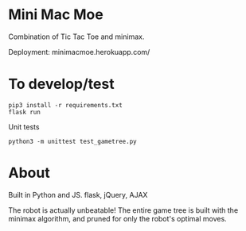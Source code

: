 # Mini Mac Moe
Combination of Tic Tac Toe and minimax.

Deployment: minimacmoe.herokuapp.com/

# To develop/test
```
pip3 install -r requirements.txt
flask run
```
Unit tests
```
python3 -m unittest test_gametree.py
```

# About
Built in Python and JS.
flask, jQuery, AJAX

The robot is actually unbeatable! The entire game tree is built with the minimax algorithm, and pruned for only the robot's optimal moves. 

